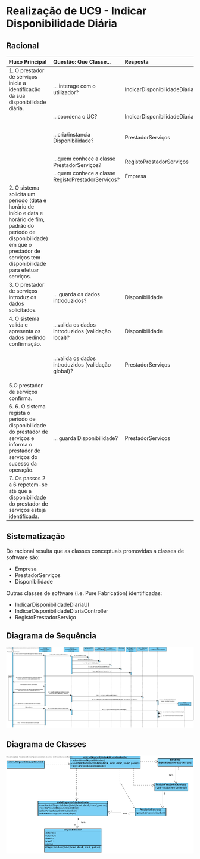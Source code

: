 # Realização de UC9 - Indicar Disponibilidade Diária

## Racional

| Fluxo Principal                                                                                        | Questão: Que Classe...                                      | Resposta                                       | Justificação                                                                                                         |
|:-------------------------------------------------------------------------------------------------------|:------------------------------------------------------------|:-----------------------------------------------|:---------------------------------------------------------------------------------------------------------------------|
|1. O prestador de serviços inicia a identificação da sua disponibilidade diária.|... interage com o utilizador?|IndicarDisponibilidadeDiariaUI|Pure Fabrication|
||...coordena o UC?|IndicarDisponibilidadeDiariaController|Controller|
||...cria/instancia Disponibilidade?|PrestadorServiços| Creator (regra 2). No MD PrestadorServiços indica várias Disponibilidade|
||...quem conhece a classe PrestadorServiços?|RegistoPrestadorServiços| HC + LC |
||...quem conhece a classe RegistoPrestadorServiços?| Empresa| HC + LC |
|2. O sistema solicita um período (data e horário de início e data e horário de fim, padrão do período de disponibilidade) em que o prestador de serviços tem disponibilidade para efetuar serviços.| | ||
|3. O prestador de serviços introduz os dados solicitados.| ... guarda os dados introduzidos?|Disponibilidade| Information Expert (IE) - instância criada no passo 1|
|4. O sistema valida e apresenta os dados pedindo confirmação.|...valida os dados introduzidos (validação local)?| Disponibilidade| IE: Disponibilidade possui os seus próprios dados|
| |...valida os dados introduzidos (validação global)?|PrestadorServiços | IE: PrestadorServiços conhece todas as suas Disponibilidade|
|5.O prestador de serviços confirma.| | ||
|6. 6. O sistema regista o período de disponibilidade do prestador de serviços e informa o prestador de serviços do sucesso da operação.|... guarda Disponibilidade?| PrestadorServiços | IE: PrestadorServiços conhece todas as suas Disponibilidade|
|7. Os passos 2 a 6 repetem-se até que a disponibilidade do prestador de serviços esteja identificada.||||
                                        
## Sistematização ##

 Do racional resulta que as classes conceptuais promovidas a classes de software são:

 * Empresa
 * PrestadorServiços
 * Disponibilidade

Outras classes de software (i.e. Pure Fabrication) identificadas:  

 * IndicarDisponibilidadeDiariaUI
 * IndicarDisponibilidadeDiariaController
 * RegistoPrestadorServiço



##	Diagrama de Sequência

![SD_UC9_IT3.png](SD_UC9_IT3.png)


##	Diagrama de Classes

![CD_UC9_IT3.png](CD_UC9_IT3.png)
